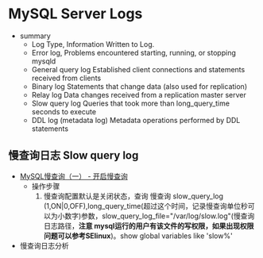 # MySQL Server Logs
- summary
  - Log Type, Information Written to Log.
  - Error log, Problems encountered starting, running, or stopping mysqld
  - General query log
Established client connections and statements received from clients
  - Binary log
Statements that change data (also used for replication)
  - Relay log
Data changes received from a replication master server
  - Slow query log
Queries that took more than long_query_time seconds to execute
  - DDL log (metadata log)
Metadata operations performed by DDL statements

## 慢查询日志 Slow query log
- [MySQL慢查询（一） - 开启慢查询](http://www.cnblogs.com/luyucheng/p/6265594.html)
  - 操作步骤
    1. 慢查询配置默认是关闭状态，查询 慢查询 slow_query_log (1,ON|0,OFF),long_query_time(超过这个时间，记录慢查询单位秒可以为小数字)参数，slow_query_log_file="/var/log/slow.log"(慢查询日志路径，**注意 mysql运行的用户有该文件的写权限，如果出现权限问题可以参考SElinux**)。show global variables like 'slow%'
- 慢查询日志分析
